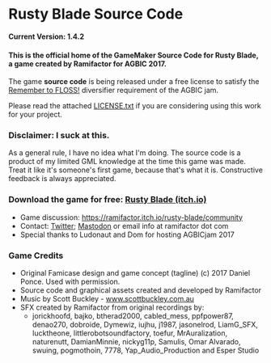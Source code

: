 # Rusty Blade Source Code
**Current Version: 1.4.2**

#### This is the official home of the GameMaker Source Code for Rusty Blade, a game created by Ramifactor for AGBIC 2017.

The game **source code** is being released under a free license to satisfy the [Remember to FLOSS!](http://itch.io/jam/a-game-by-its-cover-2017/topic/140342/diversifiers) diversifier requirement of the AGBIC jam. 

Please read the attached [LICENSE.txt](LICENSE.txt) if you are considering using this work for your project.

### Disclaimer: I suck at this.

As a general rule, I have no idea what I'm doing. The source code is a product of my limited GML knowledge at the time this game was made. Treat it like it's someone's first game, because that's what it is. Constructive feedback is always appreciated.

### Download the game for free: [Rusty Blade (itch.io)](http://ramifactor.itch.io/rusty-blade)

* Game discussion: https://ramifactor.itch.io/rusty-blade/community
* Contact: [Twitter](https://twitter.com/ramifactor); [Mastodon](https://mastodon.gamedev.place/@ramifactor) or email info at ramifactor dot com
* Special thanks to Ludonaut and Dom for hosting AGBICjam 2017

### Game Credits
* Original Famicase design and game concept (tagline) (c) 2017 Daniel Ponce. Used with permission.
* Source code and graphical assets created and developed by Ramifactor
* Music by Scott Buckley - www.scottbuckley.com.au
* SFX created by Ramifactor from original recordings by:
	* jorickhoofd, bajko, btherad2000, cabled_mess, ppfpower87, denao270, dobroide, Dymewiz, iujhu, j1987, jasonelrod, LiamG_SFX, lucktheone, littlerobotsoundfactory, toefur, MrAuralization, naturenutt, DamianMinnie, nickyg11p, Samulis, Omar Alvarado, swuing, pogmothoin, 7778, Yap_Audio_Production and Esper Studio




